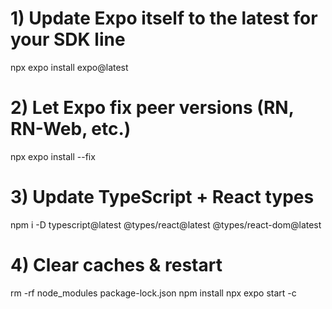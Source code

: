 # 1) Update Expo itself to the latest for your SDK line
npx expo install expo@latest

# 2) Let Expo fix peer versions (RN, RN-Web, etc.)
npx expo install --fix

# 3) Update TypeScript + React types
npm i -D typescript@latest @types/react@latest @types/react-dom@latest

# 4) Clear caches & restart
rm -rf node_modules package-lock.json
npm install
npx expo start -c
